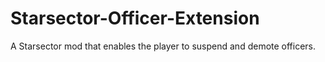 # Starsector-Officer-Extension
A Starsector mod that enables the player to suspend and demote officers.
